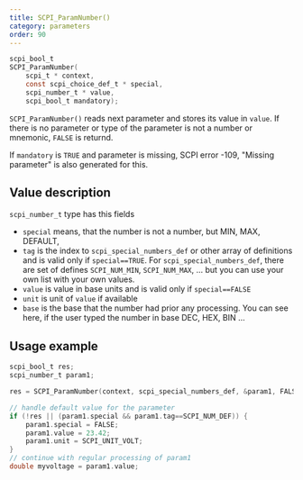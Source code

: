 ```yaml
---
title: SCPI_ParamNumber()
category: parameters
order: 90
---
```


```c
scpi_bool_t
SCPI_ParamNumber(
    scpi_t * context,
    const scpi_choice_def_t * special,
    scpi_number_t * value,
    scpi_bool_t mandatory);
```

`SCPI_ParamNumber()` reads next parameter and stores its value in `value`. If there is no parameter or type of the parameter is not a number or mnemonic, `FALSE` is returnd.

If `mandatory` is `TRUE` and parameter is missing, SCPI error -109, "Missing parameter" is also generated for this.


Value description
---

`scpi_number_t` type has this fields

* `special` means, that the number is not a number, but MIN, MAX, DEFAULT, 
*  `tag` is the index to `scpi_special_numbers_def` or other array of definitions and is valid only if `special==TRUE`. For `scpi_special_numbers_def`, there are set of defines `SCPI_NUM_MIN`, `SCPI_NUM_MAX`, ... but you can use your own list with your own values.
* `value` is value in base units and is valid only if `special==FALSE`
* `unit` is unit of `value` if available
* `base` is the base that the number had prior any processing. You can see here, if the user typed the number in base DEC, HEX, BIN ...  


Usage example
---

```c
scpi_bool_t res;
scpi_number_t param1;

res = SCPI_ParamNumber(context, scpi_special_numbers_def, &param1, FALSE);

// handle default value for the parameter
if (!res || (param1.special && param1.tag==SCPI_NUM_DEF)) {
    param1.special = FALSE;
    param1.value = 23.42;
    param1.unit = SCPI_UNIT_VOLT;
}
// continue with regular processing of param1
double myvoltage = param1.value;
```



